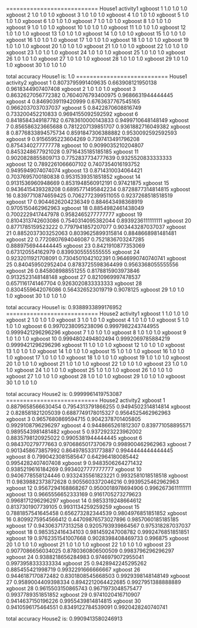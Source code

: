 ===========================
House1  activity1
xgboost 1       1.0       1.0      1.0
xgboost 2       1.0       1.0      1.0
xgboost 3       1.0       1.0      1.0
xgboost 4       1.0       1.0      1.0
xgboost 5       1.0       1.0      1.0
xgboost 6       1.0       1.0      1.0
xgboost 7       1.0       1.0      1.0
xgboost 8       1.0       1.0      1.0
xgboost 9       1.0       1.0      1.0
xgboost 10       1.0       1.0      1.0
xgboost 11       1.0       1.0      1.0
xgboost 12       1.0       1.0      1.0
xgboost 13       1.0       1.0      1.0
xgboost 14       1.0       1.0      1.0
xgboost 15       1.0       1.0      1.0
xgboost 16       1.0       1.0      1.0
xgboost 17       1.0       1.0      1.0
xgboost 18       1.0       1.0      1.0
xgboost 19       1.0       1.0      1.0
xgboost 20       1.0       1.0      1.0
xgboost 21       1.0       1.0      1.0
xgboost 22       1.0       1.0      1.0
xgboost 23       1.0       1.0      1.0
xgboost 24       1.0       1.0      1.0
xgboost 25       1.0       1.0      1.0
xgboost 26       1.0       1.0      1.0
xgboost 27       1.0       1.0      1.0
xgboost 28       1.0       1.0      1.0
xgboost 29       1.0       1.0      1.0
xgboost 30       1.0       1.0      1.0

 total accuracy House1 is: 1.0 ===========================
House1  activity2
xgboost 1       0.8073795991409635       0.663908121950138      0.9618344907407408
xgboost 2       1.0       1.0      1.0
xgboost 3       0.8632627056772382       0.7604076793400975      0.9686631944444445
xgboost 4       0.8469039119420999       0.6763637767545165      0.9662037037037037
xgboost 5       0.8422870608816749       0.733200452210833      0.9694155092592592
xgboost 6       0.8418584349187782       0.6783610000143833      0.9499710648148149
xgboost 7       0.856586323665688       0.7812207139851707      0.9361882716049382
xgboost 8       0.8776833894575734       0.8591847306388882      0.9530092592592593
xgboost 9       0.9156595223604269       0.7397413491796208      0.8754340277777778
xgboost 10       0.9099035210204807       0.8453248677921028      0.9716435185185185
xgboost 11       0.9020828855809713       0.7752837734777639      0.9325520833333333
xgboost 12       0.7892261066607102       0.7407354016193752      0.9495949074074074
xgboost 13       0.8714310034064421       0.7037695700180838      0.9531539351851852
xgboost 14       0.9131536960948669       0.8531948560912191      0.97421875
xgboost 15       0.9436415439328208       0.6895771495842234      0.8728877314814815
xgboost 16       0.8397710874659425       0.7062772399511055      0.9237268518518519
xgboost 17       0.9044626204236349       0.884643498368919      0.9705150462962963
xgboost 18       0.8854982461438049       0.7002229417447978      0.9582465277777777
xgboost 19       0.8104313742603086       0.7540314095382044      0.8939236111111111
xgboost 20       0.8771785159523222       0.7797941857207077      0.903443287037037
xgboost 21       0.8852037303252063       0.8039625899315814      0.8848668981481481
xgboost 22       0.7720807694046087       0.7521836703247285      0.8889756944444445
xgboost 23       0.8421910877353069       0.673120554162979      0.8399305555555555
xgboost 24       0.9232011921708091       0.7304501042102391      0.9646990740740741
xgboost 25       0.840459502952404       0.8783725598364499      0.9563368055555556
xgboost 26       0.845808988551255       0.8178815903973846      0.9132523148148148
xgboost 27       0.8210969997478537       0.6571161741467704      0.9263020833333333
xgboost 28       0.8304559642076086       0.564326523019719      0.9078125
xgboost 29       1.0       1.0      1.0
xgboost 30       1.0       1.0      1.0

 total accuracy House1 is: 0.9388933899176952 ===========================
House2  activity1
xgboost 1       1.0       1.0      1.0
xgboost 2       1.0       1.0      1.0
xgboost 3       1.0       1.0      1.0
xgboost 4       1.0       1.0      1.0
xgboost 5       1.0       1.0      1.0
xgboost 6       0.9970238095238096       0.9997982243744955      0.9999421296296296
xgboost 7       1.0       1.0      1.0
xgboost 8       1.0       1.0      1.0
xgboost 9       1.0       1.0      1.0
xgboost 10       0.9994802494802494       0.9992069785884219      0.9999421296296296
xgboost 11       1.0       1.0      1.0
xgboost 12       1.0       1.0      1.0
xgboost 13       1.0       1.0      1.0
xgboost 14       1.0       1.0      1.0
xgboost 15       1.0       1.0      1.0
xgboost 16       1.0       1.0      1.0
xgboost 17       1.0       1.0      1.0
xgboost 18       1.0       1.0      1.0
xgboost 19       1.0       1.0      1.0
xgboost 20       1.0       1.0      1.0
xgboost 21       1.0       1.0      1.0
xgboost 22       1.0       1.0      1.0
xgboost 23       1.0       1.0      1.0
xgboost 24       1.0       1.0      1.0
xgboost 25       1.0       1.0      1.0
xgboost 26       1.0       1.0      1.0
xgboost 27       1.0       1.0      1.0
xgboost 28       1.0       1.0      1.0
xgboost 29       1.0       1.0      1.0
xgboost 30       1.0       1.0      1.0

 total accuracy House2 is: 0.9999961419753087 ===========================
House2  activity2
xgboost 1       0.8879658566630454       0.7954313791866255      0.9494502314814814
xgboost 2       0.828581821205039       0.6887749178015327      0.9564525462962963
xgboost 3       0.9657680869594715       0.9042378701405805      0.9929108796296297
xgboost 4       0.9448665261812307       0.839771058895571      0.9895543981481482
xgboost 5       0.9372923223962002       0.8835798120925022      0.9905381944444445
xgboost 6       0.984370279777663       0.9706865017370679      0.998900462962963
xgboost 7       0.9013458673857992       0.8649785331773887      0.9944444444444445
xgboost 8       0.7990423081585647       0.642964180085442      0.9954282407407408
xgboost 9       0.9483506264271432       0.9385219616184269      0.9934027777777777
xgboost 10       0.9406778558124446       0.9332435561823221      0.9932581018518518
xgboost 11       0.9839882373872628       0.9055603372046216      0.9939525462962963
xgboost 12       0.9567294168868267       0.9500018978694906      0.9962673611111111
xgboost 13       0.9665556652333169       0.9161705273279623      0.9968171296296297
xgboost 14       0.9853319248664612       0.8137301907739105      0.9931134259259259
xgboost 15       0.7881857541645458       0.656273282344539      0.9804976851851852
xgboost 16       0.8099275954566412       0.44709876573027896      0.9857060185185185
xgboost 17       0.943063717313258       0.9205793939864567      0.975318287037037
xgboost 18       0.985352416434103       0.981459247008782      0.9992476851851851
xgboost 19       0.9762351541007668       0.9028398408469733      0.996875
xgboost 20       1.0       1.0      1.0
xgboost 21       1.0       1.0      1.0
xgboost 22       1.0       1.0      1.0
xgboost 23       0.9077086656034025       0.8780360806500509      0.9983796296296297
xgboost 24       0.9388218656284983       0.9746979072955041      0.9973958333333334
xgboost 25       0.9428942245295262       0.885455421998719      0.9932291666666667
xgboost 26       0.9446187170872482       0.8301808545668503      0.9929398148148149
xgboost 27       0.9589004409398334       0.8942212064422685      0.9927951388888889
xgboost 28       0.9615503150865743       0.9671973048575477      0.9937789351851852
xgboost 29       0.9741020416710907       0.9414637150196226      0.9955439814814815
xgboost 30       0.9410596175464551       0.8349122784539091      0.9920428240740741

 total accuracy House2 is: 0.9909413580246913 